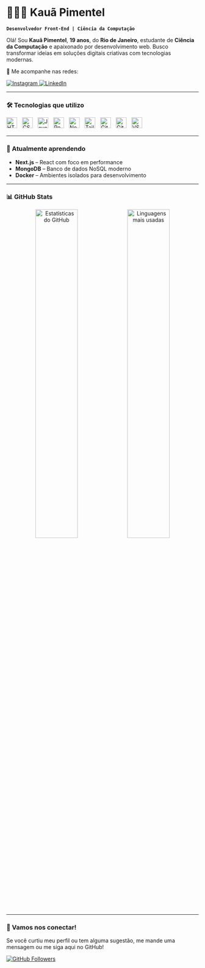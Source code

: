 # 👨🏻‍💻 Kauã Pimentel

**`Desenvolvedor Front-End | Ciência da Computação`**

Olá! Sou **Kauã Pimentel**, **19 anos**, do **Rio de Janeiro**, estudante de **Ciência da Computação** e apaixonado por desenvolvimento web. Busco transformar ideias em soluções digitais criativas com tecnologias modernas.

🔗 Me acompanhe nas redes:
<p align="left">
    <a href="https://www.instagram.com/devkauapimentel" target="_blank">
        <img 
            alt="Instagram" 
            title="Siga no Instagram" 
            src="https://img.shields.io/badge/@devkauapimentel-E4405F?style=for-the-badge&logo=instagram&logoColor=white"
        />
    </a>
    <a href="https://www.linkedin.com/in/devkauapimentel/" target="_blank">
        <img 
            alt="LinkedIn" 
            title="Conecte-se no LinkedIn" 
            src="https://img.shields.io/badge/LinkedIn-0A66C2?style=for-the-badge&logo=linkedin&logoColor=white"
        />
    </a>
</p>

---

### 🛠️ Tecnologias que utilizo

<img 
    align="left" alt="HTML" width="28px" style="padding-right: 10px;" src="https://cdn.jsdelivr.net/gh/devicons/devicon/icons/html5/html5-original.svg" />
<img 
    align="left" alt="CSS" width="28px" style="padding-right: 10px;" src="https://cdn.jsdelivr.net/gh/devicons/devicon/icons/css3/css3-original.svg" />
<img 
    align="left" alt="JavaScript" width="28px" style="padding-right: 10px;" src="https://cdn.jsdelivr.net/gh/devicons/devicon/icons/javascript/javascript-original.svg" />
<img 
    align="left" alt="React" width="28px" style="padding-right: 10px;" src="https://cdn.jsdelivr.net/gh/devicons/devicon/icons/react/react-original.svg" />
<img 
    align="left" alt="Node.js" width="28px" style="padding-right: 10px;" src="https://cdn.jsdelivr.net/gh/devicons/devicon/icons/nodejs/nodejs-original.svg" />
<img 
    align="left" alt="Tailwind" width="28px" style="padding-right: 10px;" src="https://cdn.jsdelivr.net/gh/devicons/devicon/icons/tailwindcss/tailwindcss-plain.svg" />
<img 
    align="left" alt="Git" width="28px" style="padding-right: 10px;" src="https://cdn.jsdelivr.net/gh/devicons/devicon/icons/git/git-original.svg" />
<img 
    align="left" alt="GitHub" width="28px" style="padding-right: 10px;" src="https://cdn.jsdelivr.net/gh/devicons/devicon/icons/github/github-original.svg" />
<img 
    align="left" alt="VS Code" width="28px" style="padding-right: 10px;" src="https://cdn.jsdelivr.net/gh/devicons/devicon/icons/vscode/vscode-original.svg" />

<br/><br/>

---

### 🌱 Atualmente aprendendo

- **Next.js** – React com foco em performance
- **MongoDB** – Banco de dados NoSQL moderno
- **Docker** – Ambientes isolados para desenvolvimento

---

### 📊 GitHub Stats

<p align="center">
  <img 
    src="https://github-readme-stats.vercel.app/api?username=devkauapimentel&show_icons=true&theme=tokyonight&hide_title=true&hide_border=true&hide_rank=true&custom_title=Estatísticas"
    width="47%" 
    alt="Estatísticas do GitHub"
  />
  <img 
    src="https://github-readme-stats.vercel.app/api/top-langs/?username=devkauapimentel&layout=compact&theme=tokyonight&hide_border=true&langs_count=6"
    width="47%" 
    alt="Linguagens mais usadas"
  />
</p>

---

### 💬 Vamos nos conectar!

Se você curtiu meu perfil ou tem alguma sugestão, me mande uma mensagem ou me siga aqui no GitHub!

<p align="left">
    <a href="https://github.com/devkauapimentel?tab=followers">
        <img 
            alt="GitHub Followers" 
            title="Me siga no GitHub" 
            src="https://img.shields.io/github/followers/devkauapimentel?style=for-the-badge&logo=github&label=Seguir" 
        />
    </a>
</p>

